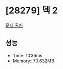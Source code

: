 # [28279] 덱 2

[문제 출처](https://www.acmicpc.net/problem/28279)

## 성능

- Time: 1036ms
- Memory: 70.632MB